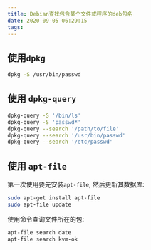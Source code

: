```yaml
---
title: Debian查找包含某个文件或程序的deb包名
date: 2020-09-05 06:29:15
tags:
---
```

## 使用`dpkg`

```bash
dpkg -S /usr/bin/passwd
```

## 使用 `dpkg-query`

```bash
dpkg-query -S '/bin/ls'
dpkg-query -S 'passwd*'
dpkg-query --search '/path/to/file'
dpkg-query --search '/usr/bin/passwd'
dpkg-query --search '/etc/passwd'
```

## 使用 `apt-file`

第一次使用要先安装`apt-file`, 然后更新其数据库:

```bash
sudo apt-get install apt-file
sudo apt-file update
```

使用命令查询文件所在的包:

```bash
apt-file search date
apt-file search kvm-ok
```

